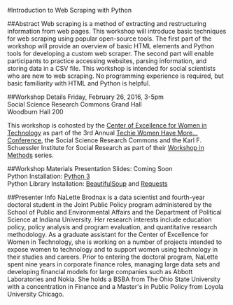 #Introduction to Web Scraping with Python

##Abstract
Web scraping is a method of extracting and restructuring information from web pages.  This workshop will introduce basic techniques for web scraping using popular open-source tools.  The first part of the workshop will provide an overview of basic HTML elements and Python tools for developing a custom web scraper.  The second part will enable participants to practice accessing websites, parsing information, and storing data in a CSV file.  This workshop is intended for social scientists who are new to web scraping.  No programming experience is required, but basic familiarity with HTML and Python is helpful.

##Workshop Details
Friday, February 26, 2016, 3-5pm  
Social Science Research Commons Grand Hall  
Woodburn Hall 200

This workshop is cohosted by the [Center of Excellence for Women in Technology](http://cewit.indiana.edu) as part of the 3rd Annual [Techie Women Have More... Conference](http://techiewomenhavemore.wordpress.com), the Social Science Research Commons and the Karl F. Schuessler Institute for Social Research as part of their [Workshop in Methods](http://ssrc.indiana.edu/seminars/wim.shtml) series.


##Workshop Materials
Presentation Slides: Coming Soon  
Python Installation: [Python 3](https://www.python.org/downloads/)  
Python Library Installation: [BeautifulSoup](http://www.crummy.com/software/BeautifulSoup/bs4/doc/#) and [Requests](http://docs.python-requests.org/en/master/) 

##Presenter Info
NaLette Brodnax is a data scientist and fourth-year doctoral student in the Joint Public Policy program administered by the School of Public and Environmental Affairs and the Department of Political Science at Indiana University.  Her research interests include education policy, policy analysis and program evaluation, and quantitative research methodology.  As a graduate assistant for the Center of Excellence for Women in Technology, she is working on a number of projects intended to expose women to technology and to support women using technology in their studies and careers. Prior to entering the doctoral program, NaLette spent nine years in corporate finance roles, managing large data sets and developing financial models for large companies such as Abbott Laboratories and Nokia.  She holds a BSBA from The Ohio State University with a concentration in Finance and a Master's in Public Policy from Loyola University Chicago.

